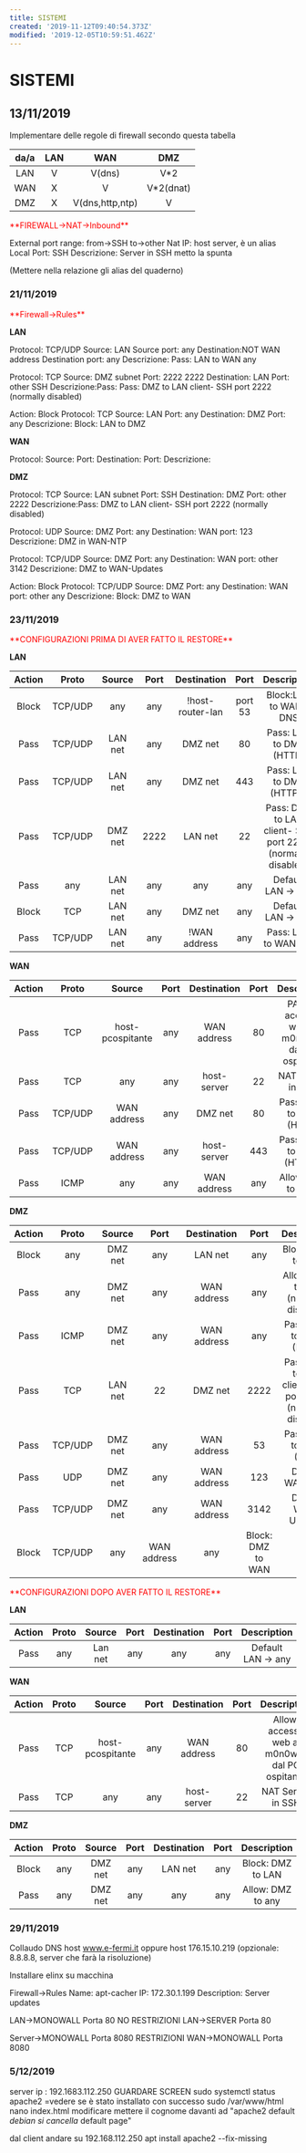 ```yaml
---
title: SISTEMI
created: '2019-11-12T09:40:54.373Z'
modified: '2019-12-05T10:59:51.462Z'
---
```


# SISTEMI

## 13/11/2019
Implementare delle regole di firewall secondo questa tabella 

|da/a|LAN|WAN|DMZ|
| :---: | :---: | :---: | :---: |
|LAN| V| V(dns) | V*2
|WAN| X| V | V*2(dnat)
|DMZ| X| V(dns,http,ntp)| V

<p style="color:red";>**FIREWALL->NAT->Inbound**</p>

External port range: from->SSH
                     to->other
Nat IP: host server, è un alias
Local Port: SSH
Descrizione: Server in SSH
metto la spunta


(Mettere nella relazione gli alias del quaderno)


### 21/11/2019

<p style="color:red";>**Firewall->Rules**</p>


**LAN**

Protocol: TCP/UDP
Source: LAN
Source port: any
Destination:NOT WAN address
Destination port: any
Descrizione: Pass: LAN to WAN any

Protocol: TCP
Source: DMZ subnet
Port: 2222 2222 
Destination: LAN
Port: other SSH
Descrizione:Pass: Pass: DMZ to LAN client- SSH port 2222 (normally disabled)

Action: Block
Protocol: TCP
Source: LAN
Port: any
Destination: DMZ 
Port: any
Descrizione: Block: LAN to DMZ

**WAN**

Protocol: 
Source: 
Port: 
Destination:
Port:
Descrizione: 

**DMZ**

Protocol: TCP
Source: LAN subnet
Port: SSH
Destination: DMZ
Port: other 2222
Descrizione:Pass: DMZ to LAN client- SSH port 2222 (normally disabled) 

Protocol: UDP
Source: DMZ 
Port: any
Destination: WAN 
port: 123
Descrizione: DMZ in WAN-NTP

Protocol: TCP/UDP
Source: DMZ 
Port: any
Destination: WAN 
port: other 3142
Descrizione: DMZ to WAN-Updates

Action: Block
Protocol: TCP/UDP
Source: DMZ 
Port: any
Destination: WAN 
port: other any
Descrizione: Block: DMZ to WAN

### 23/11/2019

<p style="color:red";>**CONFIGURAZIONI PRIMA DI AVER FATTO IL RESTORE**</p>

**LAN**

|Action|Proto|Source|Port|Destination|Port|Description|
| :---: | :---: | :---: | :---: | :---: | :---: | :---: |
|Block|TCP/UDP|any|any|!host-router-lan|port 53| Block:LAN to WAN-DNS 
|Pass|TCP/UDP|LAN net| any|DMZ net| 80| Pass: LAN to DMZ (HTTP)
|Pass|TCP/UDP|LAN net| any|DMZ net| 443| Pass: LAN to DMZ (HTTPS)
|Pass|TCP/UDP|DMZ net| 2222|LAN net| 22| Pass: DMZ to LAN client- SSH port 2222 (normally disabled)  
|Pass|any|LAN net| any|any|any| Default LAN -> any
|Block|TCP|LAN net| any|DMZ net|any| Default LAN -> any| Block: LAN to DMZ 
|Pass|TCP/UDP|LAN net| any|!WAN address|any| Pass: LAN to WAN any  

**WAN**

|Action|Proto|Source|Port|Destination|Port|Description|
| :---: | :---: | :---: | :---: | :---: | :---: | :---: |
|Pass|TCP|host-pcospitante| any|WAN address| 80| PAllow: accesso web al m0n0wall dal PC ospitante  
|Pass|TCP|any|any|host-server|22|NAT Server in SSH  
|Pass|TCP/UDP|WAN address|any|DMZ net|80|Pass: WAN to DMZ (HTTP)
|Pass|TCP/UDP|WAN address|any|host-server|443|Pass: WAN to DMZ (HTTPS)
|Pass|ICMP|any|any|WAN address|any|Allow: ping to WAN

**DMZ**

|Action|Proto|Source|Port|Destination|Port|Description|
| :---: | :---: | :---: | :---: | :---: | :---: | :---: |
|Block|any|DMZ net|any|LAN net|any|Block: DMZ to LAN 
|Pass|any|DMZ net|any|WAN address|any|Allow: DMZ to any (normally disabled) 
|Pass|ICMP|DMZ net|any|WAN address|any|Pass: DMZ to WAN (ICMP)
|Pass|TCP|LAN net|22|DMZ net|2222|Pass: DMZ to LAN client- SSH port 2222 (normally disabled) 
|Pass|TCP/UDP|DMZ net|any|WAN address|53|Pass: DMZ to WAN (DNS) 
|Pass|UDP|DMZ net|any|WAN address|123|DMZ to WAN-NTP
|Pass|TCP/UDP|DMZ net|any|WAN address|3142|DMZ to WAN-Updates
|Block|TCP/UDP|any|WAN address|any|Block: DMZ to WAN

<p style="color:red";>**CONFIGURAZIONI DOPO AVER FATTO IL RESTORE**</p>

**LAN**

|Action|Proto|Source|Port|Destination|Port|Description|
| :---: | :---: | :---: | :---: | :---: | :---: | :---: |
|Pass|any| Lan net|any|any|any|Default LAN -> any  

**WAN**

|Action|Proto|Source|Port|Destination|Port|Description|
| :---: | :---: | :---: | :---: | :---: | :---: | :---: |
|Pass|TCP|host-pcospitante|any|WAN address|80|Allow: accesso web al m0n0wall dal PC ospitante  
|Pass|TCP|any|any|host-server|22| NAT Server in SSH 

**DMZ**

|Action|Proto|Source|Port|Destination|Port|Description|
| :---: | :---: | :---: | :---: | :---: | :---: | :---: |
|Block|any|DMZ net|any|LAN net| any|Block: DMZ to LAN  
|Pass| any|DMZ net|any|any|any|Allow: DMZ to any  

### 29/11/2019

Collaudo DNS
host www.e-fermi.it oppure host 176.15.10.219 (opzionale: 8.8.8.8, server che farà la risoluzione)

Installare elinx su macchina 

Firewall->Rules
Name: apt-cacher
IP: 172.30.1.199
Description: Server updates

LAN->MONOWALL Porta 80  NO RESTRIZIONI
LAN->SERVER Porta 80

Server->MONOWALL Porta 8080 RESTRIZIONI
WAN->MONOWALL Porta 8080

### 5/12/2019
server
ip : 192.1683.112.250
GUARDARE SCREEN 
sudo systemctl status apache2 =vedere se è stato installato con successo 
sudo /var/www/html
nano index.html
modificare mettere il cognome davanti ad "apache2 default *debian si cancella* default page"

dal client andare su 192.168.112.250
apt install apache2 --fix-missing

